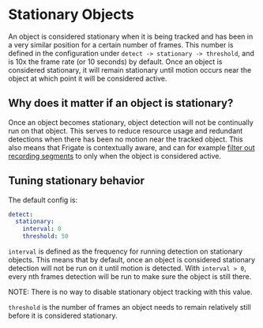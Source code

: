 # Stationary Objects

An object is considered stationary when it is being tracked and has been in a very similar position for a certain number of frames. This number is defined in the configuration under `detect -> stationary -> threshold`, and is 10x the frame rate (or 10 seconds) by default. Once an object is considered stationary, it will remain stationary until motion occurs near the object at which point it will be considered active.

## Why does it matter if an object is stationary?

Once an object becomes stationary, object detection will not be continually run on that object. This serves to reduce resource usage and redundant detections when there has been no motion near the tracked object. This also means that Frigate is contextually aware, and can for example [filter out recording segments](record.md) to only when the object is considered active.

## Tuning stationary behavior

The default config is:

```yaml
detect:
  stationary:
    interval: 0
    threshold: 50
```

`interval` is defined as the frequency for running detection on stationary objects. This means that by default, once an object is considered stationary detection will not be run on it until motion is detected. With `interval > 0`, every nth frames detection will be run to make sure the object is still there. 

NOTE: There is no way to disable stationary object tracking with this value.

`threshold` is the number of frames an object needs to remain relatively still before it is considered stationary.
